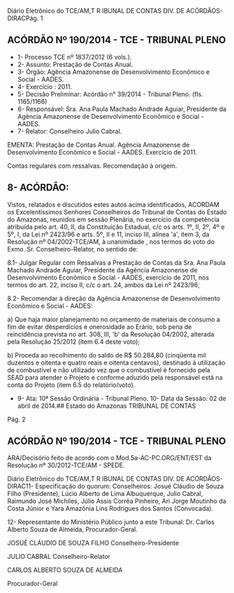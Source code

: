 Diário Eletrônico do TCE/AM,T R IBUNAL DE CONTAS DIV. DE ACÓRDÃOS-DIRACPág. 1

## ACÓRDÃO Nº 190/2014 - TCE - TRIBUNAL PLENO

- 1- Processo TCE nº 1837/2012 (6 vols.).
- 2- Assunto: Prestação de Contas Anual.
- 3- Órgão: Agência Amazonense de Desenvolvimento Econômico e Social - AADES.
- 4- Exercício : 2011.
- 5- Decisão Preliminar: Acórdão n° 39/2014 - Tribunal Pleno. (fls. 1165/1166)
- 6-  Responsável: Sra.  Ana  Paula  Machado  Andrade  Aguiar,  Presidente  da  Agência Amazonense de Desenvolvimento Econômico e Social - AADES.
- 7- Relator: Conselheiro Julio Cabral.

EMENTA: Prestação de Contas Anual. Agência  Amazonense  de  Desenvolvimento Econômico  e  Social  -  AADES.  Exercício  de 2011.

Contas regulares com ressalvas. Recomendação à origem.

## 8- ACÓRDÃO:

Vistos, relatados e discutidos estes autos acima identificados,  ACORDAM os Excelentíssimos  Senhores  Conselheiros do Tribunal de Contas do Estado do Amazonas, reunidos em sessão Plenária, no exercício da competência atribuída pelo  art. 40, II, da Constituição Estadual, c/c os arts. 1º, II, 2º, 4º e 5º, I, da Lei nº 2423/96 e arts. 5º, II  e  11,  inciso  III,  alínea  'a',  item  3,  da  Resolução  nº  04/2002-TCE/AM, à unanimidade , nos termos do voto do Exmo. Sr. Conselheiro-Relator, no sentido de:

8.1- Julgar Regular com Ressalvas a  Prestação de Contas da  Sra. Ana Paula Machado Andrade Aguiar, Presidente da Agência Amazonense de Desenvolvimento Econômico e Social - AADES, exercício de 2011, nos termos do art. 22, inciso II, c/c o art. 24, ambos da Lei nº 2423/96;

8.2- Recomendar à direção da Agência Amazonense de Desenvolvimento Econômico e Social - AADES:

a) Que haja maior planejamento no orçamento de materiais de consumo a fim de evitar desperdícios e onerosidade ao Erário, sob pena de reincidência prevista no art.  308,  III,  'b'  da  Resolução  04/2002, alterada pela Resolução 25/2012 (item 6.4 deste voto);

b)  Proceda  ao  recolhimento  do  saldo  de  R$  50.284,80  (cinqüenta  mil duzentos e oitenta e quatro reais e oitenta centavos), destinado à utilização de combustível e não utilizado vez que o combustível é fornecido pela SEAD para atender o Projeto e conforme aduzido pela responsável está na conta do Projeto (item 6.5 do relatório/voto).

- 9- Ata: 10ª Sessão Ordinária - Tribunal Pleno. 10- Data da Sessão: 02 de abril de 2014.## Estado do Amazonas TRIBUNAL DE CONTAS

Pág. 2

## ACÓRDÃO Nº 190/2014 - TCE - TRIBUNAL PLENO

ARA/Decisório feito de acordo com o Mod.5a-AC-PC.ORG/ENT/EST da Resolução nº 30/2012-TCE/AM - SPEDE.

Diário Eletrônico do TCE/AM,T R IBUNAL DE CONTAS DIV. DE ACÓRDÃOS-DIRAC11- Especificação do quorum: Conselheiros: Josué Cláudio de Souza Filho (Presidente), Lúcio  Alberto  de  Lima  Albuquerque,  Julio  Cabral,  Raimundo  José  Michiles,  Júlio  Assis Corrêa Pinheiro, Ari Jorge Moutinho da Costa Júnior e Yara Amazônia Lins Rodrigues dos Santos (Convocada).

12-  Representante  do  Ministério  Público  junto  a  este  Tribunal: Dr. Carlos  Alberto Souza de Almeida, Procurador-Geral.

JOSUÉ CLÁUDIO DE SOUZA FILHO Conselheiro-Presidente

JULIO CABRAL Conselheiro-Relator

CARLOS ALBERTO SOUZA DE ALMEIDA

Procurador-Geral
